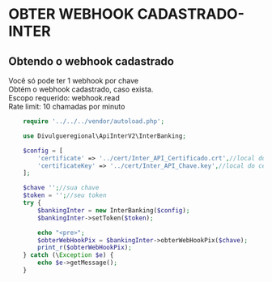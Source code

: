 # OBTER WEBHOOK CADASTRADO-INTER

## Obtendo o webhook cadastrado
Você só pode ter 1 webhook por chave<br>
Obtém o webhook cadastrado, caso exista.<br>
Escopo requerido: webhook.read<br>
Rate limit: 10 chamadas por minuto

```php
    require '../../../vendor/autoload.php';

    use Divulgueregional\ApiInterV2\InterBanking;

    $config = [
        'certificate' => '../cert/Inter_API_Certificado.crt',//local do certificado crt
        'certificateKey' => '../cert/Inter_API_Chave.key',//local do certificado key
    ];

    $chave '';//sua chave
    $token = '';//seu token
    try {
        $bankingInter = new InterBanking($config);
        $bankingInter->setToken($token);

        echo "<pre>";
        $obterWebHookPix = $bankingInter->obterWebHookPix($chave);
        print_r($obterWebHookPix);
    } catch (\Exception $e) {
        echo $e->getMessage();
    }
```